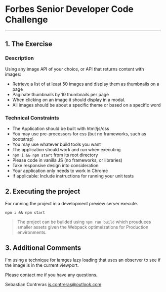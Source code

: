 # Forbes Senior Developer Code Challenge
---
## 1. The Exercise

### Description
Using any image API of your choice, or API that returns content with images:
* Retrieve a list of at least 50 images and display them as thumbnails on a page
* Paginate thumbnails by 10 thumbnails per page
* When clicking on an image it should display in a modal.
* All images should be about a specific theme or based on a specific word

### Technical Constraints
* The Application should be built with html/js/css
* You may use pre-processors for css (but no frameworks, such as bootstrap)
* You may use whatever build tools you want
* The application should work and run when executing
* `npm i && npm start` from its root directory
* Please code in vanilla JS (no frameworks, or libraries)
* Take responsive design into consideration
* Your application only needs to work in Chrome
* If applicable: Include instructions for running your unit tests


## 2. Executing the project
For running the project in a development preview server execute.
```
npm i && npm start
```

> The project can be builded using `npm run build` which prouduces smaller assets given the Webpack optimeizations for Production environments.

## 3. Additional Comments
I'm using a technique for iamges lazy loading that uses an observer to see if the image is in the current viewport.

Please contact me if you have any questions.

Sebastian Contreras js.contreras@outlook.com
